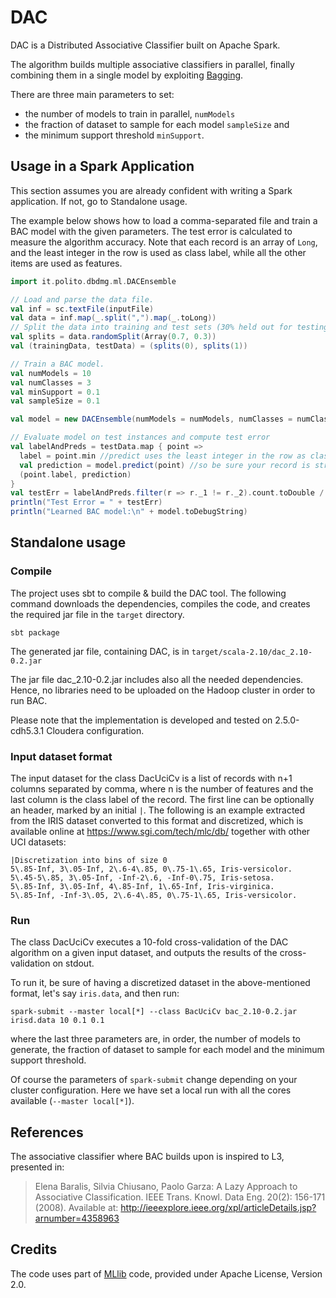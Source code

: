 DAC
=======
DAC is a Distributed Associative Classifier built on Apache Spark.

The algorithm builds multiple associative classifiers in parallel, finally combining them in a single model by exploiting [Bagging](https://en.wikipedia.org/wiki/Bootstrap_aggregating).

There are three main parameters to set:
* the number of models to train in parallel, `numModels`
* the fraction of dataset to sample for each model `sampleSize` and 
* the minimum support threshold `minSupport`.


## Usage in a Spark Application

This section assumes you are already confident with writing a Spark application.
If not, go to Standalone usage.

The example below shows how to load a comma-separated file and train a BAC model with the given parameters.
The test error is calculated to measure the algorithm accuracy.
Note that each record is an array of `Long`, and the least integer in the row is used as class label, while all the other items are used as features.

```scala
import it.polito.dbdmg.ml.DACEnsemble

// Load and parse the data file.
val inf = sc.textFile(inputFile)
val data = inf.map(_.split(",").map(_.toLong))
// Split the data into training and test sets (30% held out for testing)
val splits = data.randomSplit(Array(0.7, 0.3))
val (trainingData, testData) = (splits(0), splits(1))

// Train a BAC model.
val numModels = 10
val numClasses = 3
val minSupport = 0.1
val sampleSize = 0.1

val model = new DACEnsemble(numModels = numModels, numClasses = numClasses, minSupport = minSupport, sampleSize = sampleSize)

// Evaluate model on test instances and compute test error
val labelAndPreds = testData.map { point =>
  label = point.min //predict uses the least integer in the row as class label,
  val prediction = model.predict(point) //so be sure your record is structured accordingly
  (point.label, prediction)
}
val testErr = labelAndPreds.filter(r => r._1 != r._2).count.toDouble / testData.count()
println("Test Error = " + testErr)
println("Learned BAC model:\n" + model.toDebugString)
```

## Standalone usage
### Compile

The project uses sbt to compile & build the DAC tool. The following command downloads the dependencies, compiles the code, and creates the required jar file in the `target` directory.

	sbt package

The generated jar file, containing DAC, is in `target/scala-2.10/dac_2.10-0.2.jar`

The jar file dac_2.10-0.2.jar includes also all the needed dependencies. Hence, no libraries need to be uploaded on the Hadoop cluster in order to run BAC.

Please note that the implementation is developed and tested on 2.5.0-cdh5.3.1 Cloudera configuration.

### Input dataset format

The input dataset for the class DacUciCv is a list of records with n+1 columns separated by comma, where n is the number of features and the last column is the class label of the record.
The first line can be optionally an header, marked by an initial `|`.
The following is an example extracted from the IRIS dataset converted to this format and discretized, which is available online at https://www.sgi.com/tech/mlc/db/ together with other UCI datasets:

    |Discretization into bins of size 0
    5\.85-Inf, 3\.05-Inf, 2\.6-4\.85, 0\.75-1\.65, Iris-versicolor.
    5\.45-5\.85, 3\.05-Inf, -Inf-2\.6, -Inf-0\.75, Iris-setosa.
    5\.85-Inf, 3\.05-Inf, 4\.85-Inf, 1\.65-Inf, Iris-virginica.
    5\.85-Inf, -Inf-3\.05, 2\.6-4\.85, 0\.75-1\.65, Iris-versicolor.


### Run

The class DacUciCv executes a 10-fold cross-validation of the DAC algorithm on a given input dataset, and outputs the results of the cross-validation on stdout.

To run it, be sure of having a discretized dataset in the above-mentioned format, let's say `iris.data`, and then run:

    spark-submit --master local[*] --class BacUciCv bac_2.10-0.2.jar irisd.data 10 0.1 0.1

where the last three parameters are, in order, the number of models to generate, the fraction of dataset to sample for each model and the minimum support threshold.

Of course the parameters of `spark-submit` change depending on your cluster configuration. Here we have set a local run with all the cores available (`--master local[*]`).

	
## References

The associative classifier where BAC builds upon is inspired to L3, presented in:
> Elena Baralis, Silvia Chiusano, Paolo Garza: A Lazy Approach to Associative Classification. IEEE Trans. Knowl. Data Eng. 20(2): 156-171 (2008). Available at: http://ieeexplore.ieee.org/xpl/articleDetails.jsp?arnumber=4358963
	
## Credits

The code uses part of [MLlib](http://spark.apache.org/mllib/) code, provided under Apache License, Version 2.0.